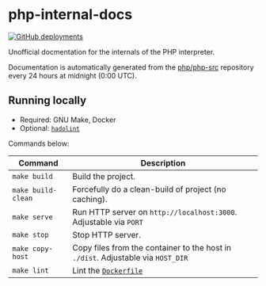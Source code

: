 # php-internal-docs

[![GitHub deployments](https://img.shields.io/github/deployments/php-lights/php-internals-docs/github-pages?style=flat-square&label=docs%20deployment)](https://php-lights.github.io/php-internals-docs/)

Unofficial docmentation for the internals of the PHP interpreter.

Documentation is automatically generated from the [php/php-src](https://github.com/php/php-src) repository every 24 hours at midnight (0:00 UTC).

## Running locally

- Required: GNU Make, Docker
- Optional: [`hadolint`](https://github.com/hadolint/hadolint)

Commands below:

| Command            | Description                                          |
| ------------------ | ---------------------------------------------------- |
| `make build`       | Build the project.                                   |
| `make build-clean` | Forcefully do a clean-build of project (no caching). |
| `make serve`       | Run HTTP server on `http://localhost:3000`. Adjustable via `PORT` |
| `make stop`        | Stop HTTP server.                                    |
| `make copy-host`   | Copy files from the container to the host in `./dist`. Adjustable via `HOST_DIR` |
| `make lint`        | Lint the [`Dockerfile`](./Dockerfile)                |
